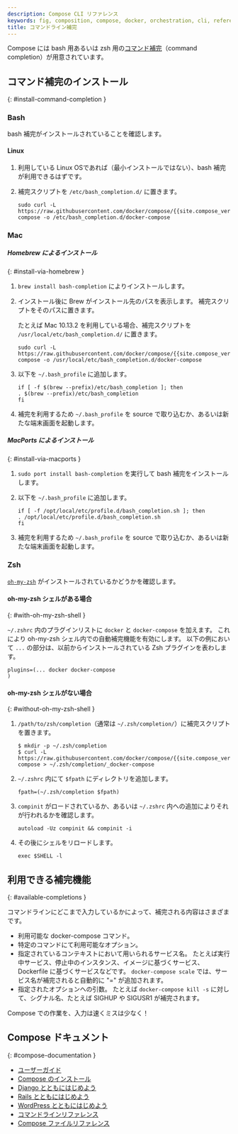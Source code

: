 ```yaml
---
description: Compose CLI リファレンス
keywords: fig, composition, compose, docker, orchestration, cli, reference
title: コマンドライン補完
---
```


<!--
Compose comes with [command completion](http://en.wikipedia.org/wiki/Command-line_completion)
for the bash and zsh shell.
-->
Compose には bash 用あるいは zsh 用の[コマンド補完](http://en.wikipedia.org/wiki/Command-line_completion)（command completion）が用意されています。

<!--
## Install command completion
-->
## コマンド補完のインストール
{: #install-command-completion }

### Bash

<!--
Make sure bash completion is installed.
-->
bash 補完がインストールされていることを確認します。

#### Linux

<!--
1. On a current Linux OS (in a non-minimal installation), bash completion should be
available.
-->
1. 利用している Linux OSであれば（最小インストールではない）、bash 補完が利用できるはずです。

    <!--
    //2. Place the completion script in `/etc/bash_completion.d/`.
    -->
2.  補完スクリプトを `/etc/bash_completion.d/` に置きます。

    ```shell
    sudo curl -L https://raw.githubusercontent.com/docker/compose/{{site.compose_version}}/contrib/completion/bash/docker-compose -o /etc/bash_completion.d/docker-compose
    ```

### Mac

<!--
##### Install via Homebrew
-->
##### Homebrew によるインストール
{: #install-via-homebrew }

<!--
1. Install with `brew install bash-completion`.
2. After the installation, Brew displays the installation path. Make sure to place the completion script in the path.
-->
1. `brew install bash-completion` によりインストールします。
2. インストール後に Brew がインストール先のパスを表示します。
   補完スクリプトをそのパスに置きます。

    <!--
    For example, when running this command on Mac 10.13.2, place the completion script in `/usr/local/etc/bash_completion.d/`.
    -->
    たとえば Mac 10.13.2 を利用している場合、補完スクリプトを `/usr/local/etc/bash_completion.d/` に置きます。

    ```shell
    sudo curl -L https://raw.githubusercontent.com/docker/compose/{{site.compose_version}}/contrib/completion/bash/docker-compose -o /usr/local/etc/bash_completion.d/docker-compose
    ```

    <!--
    //3. Add the following to your `~/.bash_profile`:
    -->
3. 以下を `~/.bash_profile` に追加します。

    ```shell
    if [ -f $(brew --prefix)/etc/bash_completion ]; then
    . $(brew --prefix)/etc/bash_completion
    fi
    ```

    <!--
    //4. You can source your `~/.bash_profile` or launch a new terminal to utilize
    completion.
    -->
4. 補完を利用するため `~/.bash_profile` を source で取り込むか、あるいは新たな端末画面を起動します。

<!--
##### Install via MacPorts
-->
##### MacPorts によるインストール
{: #install-via-macports }

<!--
1. Run `sudo port install bash-completion` to install bash completion.
-->
1. `sudo port install bash-completion` を実行して bash 補完をインストールします。

    <!--
    //2. Add the following lines to `~/.bash_profile`:
    -->
2. 以下を `~/.bash_profile` に追加します。

    ```shell
    if [ -f /opt/local/etc/profile.d/bash_completion.sh ]; then
    . /opt/local/etc/profile.d/bash_completion.sh
    fi
    ```

    <!--
    //3. You can source your `~/.bash_profile` or launch a new terminal to utilize
    completion.
    -->
3. 補完を利用するため `~/.bash_profile` を source で取り込むか、あるいは新たな端末画面を起動します。

### Zsh

<!--
Make sure you have [installed `oh-my-zsh`](https://ohmyz.sh/) on your computer.
-->
[`oh-my-zsh`](https://ohmyz.sh/) がインストールされているかどうかを確認します。

<!--
#### With oh-my-zsh shell
-->
#### oh-my-zsh シェルがある場合
{: #with-oh-my-zsh-shell }

<!--
Add `docker` and `docker-compose` to the plugins list in `~/.zshrc` to run autocompletion within the oh-my-zsh shell. In the following example, `...` represent other Zsh plugins you may have installed.
-->
`~/.zshrc` 内のプラグインリストに `docker` と `docker-compose` を加えます。
これにより oh-my-zsh シェル内での自動補完機能を有効にします。
以下の例において `...` の部分は、以前からインストールされている Zsh プラグインを表わします。

```shell
plugins=(... docker docker-compose
)
 ```

<!--
#### Without oh-my-zsh shell
-->
#### oh-my-zsh シェルがない場合
{: #without-oh-my-zsh-shell }

<!--
1. Place the completion script in your `/path/to/zsh/completion` (typically `~/.zsh/completion/`):
-->
1.  `/path/to/zsh/completion`（通常は `~/.zsh/completion/`）に補完スクリプトを置きます。

    ```shell
    $ mkdir -p ~/.zsh/completion
    $ curl -L https://raw.githubusercontent.com/docker/compose/{{site.compose_version}}/contrib/completion/zsh/_docker-compose > ~/.zsh/completion/_docker-compose
    ```

    <!--
    //2. Include the directory in your `$fpath` by adding in `~/.zshrc`:
    -->
2. `~/.zshrc` 内にて `$fpath` にディレクトリを追加します。

    ```shell
    fpath=(~/.zsh/completion $fpath)
    ```

    <!--
    //3. Make sure `compinit` is loaded or do it by adding in `~/.zshrc`:
    -->
3. `compinit` がロードされているか、あるいは `~/.zshrc` 内への追加によりそれが行われるかを確認します。

    ```shell
    autoload -Uz compinit && compinit -i
    ```

    <!--
    //4. Then reload your shell:
    -->
4. その後にシェルをリロードします。

    ```shell
    exec $SHELL -l
    ```

<!--
## Available completions
-->
## 利用できる補完機能
{: #available-completions }

<!--
Depending on what you typed on the command line so far, it completes:
-->
コマンドラインにどこまで入力しているかによって、補完される内容はさまざまです。

<!--
 - available docker-compose commands
 - options that are available for a particular command
 - service names that make sense in a given context, such as services with running or stopped instances or services based on images vs. services based on Dockerfiles. For `docker-compose scale`, completed service names automatically have "=" appended.
 - arguments for selected options. For example, `docker-compose kill -s` completes some signals like SIGHUP and SIGUSR1.
-->
 - 利用可能な docker-compose コマンド。
 - 特定のコマンドにて利用可能なオプション。
 - 指定されているコンテキストにおいて用いられるサービス名。
   たとえば実行中サービス、停止中のインスタンス、イメージに基づくサービス、Dockerfile に基づくサービスなどです。
   `docker-compose scale` では、サービス名が補完されると自動的に "=" が追加されます。
 - 指定されたオプションへの引数。
   たとえば `docker-compose kill -s` に対して、シグナル名、たとえば SIGHUP や SIGUSR1 が補完されます。

<!--
Enjoy working with Compose faster and with fewer typos!
-->
Compose での作業を、入力は速くミスは少なく！

<!--
## Compose documentation
-->
## Compose ドキュメント
{: #compose-documentation }

<!--
- [User guide](index.md)
- [Installing Compose](install.md)
- [Get started with Django](django.md)
- [Get started with Rails](rails.md)
- [Get started with WordPress](wordpress.md)
- [Command line reference](./reference/index.md)
- [Compose file reference](compose-file.md)
-->
- [ユーザーガイド](index.md)
- [Compose のインストール](install.md)
- [Django とともにはじめよう](django.md)
- [Rails とともにはじめよう](rails.md)
- [WordPress とともにはじめよう](wordpress.md)
- [コマンドラインリファレンス](./reference/index.md)
- [Compose ファイルリファレンス](compose-file.md)
